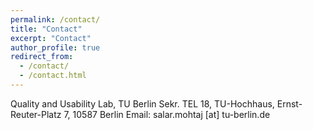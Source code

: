 ```yaml
---
permalink: /contact/
title: "Contact"
excerpt: "Contact"
author_profile: true
redirect_from: 
  - /contact/
  - /contact.html
---
```


Quality and Usability Lab, TU Berlin
Sekr. TEL 18, TU-Hochhaus, Ernst-Reuter-Platz 7, 10587 Berlin
Email: salar.mohtaj [at] tu-berlin.de 
